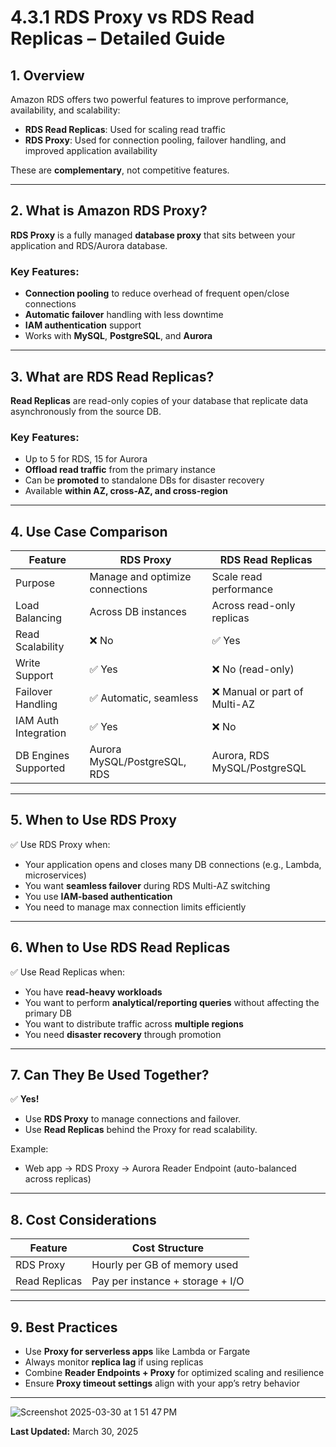 
# 4.3.1 RDS Proxy vs RDS Read Replicas – Detailed Guide

## 1. Overview

Amazon RDS offers two powerful features to improve performance, availability, and scalability:
- **RDS Read Replicas**: Used for scaling read traffic
- **RDS Proxy**: Used for connection pooling, failover handling, and improved application availability

These are **complementary**, not competitive features.

---

## 2. What is Amazon RDS Proxy?

**RDS Proxy** is a fully managed **database proxy** that sits between your application and RDS/Aurora database.

### Key Features:
- **Connection pooling** to reduce overhead of frequent open/close connections
- **Automatic failover** handling with less downtime
- **IAM authentication** support
- Works with **MySQL**, **PostgreSQL**, and **Aurora**

---

## 3. What are RDS Read Replicas?

**Read Replicas** are read-only copies of your database that replicate data asynchronously from the source DB.

### Key Features:
- Up to 5 for RDS, 15 for Aurora
- **Offload read traffic** from the primary instance
- Can be **promoted** to standalone DBs for disaster recovery
- Available **within AZ, cross-AZ, and cross-region**

---

## 4. Use Case Comparison

| Feature                   | RDS Proxy                          | RDS Read Replicas                  |
|---------------------------|-------------------------------------|------------------------------------|
| Purpose                   | Manage and optimize connections     | Scale read performance             |
| Load Balancing            | Across DB instances                 | Across read-only replicas          |
| Read Scalability          | ❌ No                               | ✅ Yes                              |
| Write Support             | ✅ Yes                              | ❌ No (read-only)                  |
| Failover Handling         | ✅ Automatic, seamless              | ❌ Manual or part of Multi-AZ       |
| IAM Auth Integration      | ✅ Yes                              | ❌ No                               |
| DB Engines Supported      | Aurora MySQL/PostgreSQL, RDS       | Aurora, RDS MySQL/PostgreSQL       |

---

## 5. When to Use RDS Proxy

✅ Use RDS Proxy when:
- Your application opens and closes many DB connections (e.g., Lambda, microservices)
- You want **seamless failover** during RDS Multi-AZ switching
- You use **IAM-based authentication**
- You need to manage max connection limits efficiently

---

## 6. When to Use RDS Read Replicas

✅ Use Read Replicas when:
- You have **read-heavy workloads**
- You want to perform **analytical/reporting queries** without affecting the primary DB
- You want to distribute traffic across **multiple regions**
- You need **disaster recovery** through promotion

---

## 7. Can They Be Used Together?

✅ **Yes!**

- Use **RDS Proxy** to manage connections and failover.
- Use **Read Replicas** behind the Proxy for read scalability.

Example:
- Web app → RDS Proxy → Aurora Reader Endpoint (auto-balanced across replicas)

---

## 8. Cost Considerations

| Feature         | Cost Structure                         |
|------------------|----------------------------------------|
| RDS Proxy        | Hourly per GB of memory used           |
| Read Replicas    | Pay per instance + storage + I/O       |

---

## 9. Best Practices

- Use **Proxy for serverless apps** like Lambda or Fargate
- Always monitor **replica lag** if using replicas
- Combine **Reader Endpoints + Proxy** for optimized scaling and resilience
- Ensure **Proxy timeout settings** align with your app’s retry behavior

---
![Screenshot 2025-03-30 at 1 51 47 PM](https://github.com/user-attachments/assets/f10abc76-ac68-4fbb-ad82-ff42c2cbd140)


**Last Updated:** March 30, 2025
